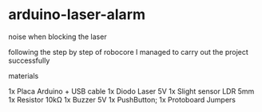 # arduino-laser-alarm
 noise when blocking the laser

 following the step by step of robocore I managed to carry out the project successfully


materials

1x Placa Arduino + USB cable
1x Diodo Laser 5V
1x Slight sensor LDR 5mm
1x Resistor 10kΩ
1x Buzzer 5V
1x PushButton;
1x Protoboard
Jumpers
